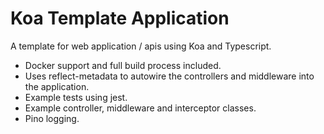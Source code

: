 # Koa Template Application

A template for web application / apis using Koa and Typescript.

* Docker support and full build process included.
* Uses reflect-metadata to autowire the controllers and middleware into the application.
* Example tests using jest.
* Example controller, middleware and interceptor classes.
* Pino logging. 
